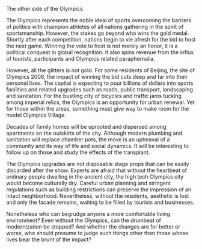 The other side of the Olympics

The Olympics represents the noble ideal of sports overcoming the barriers of politics with champion athletes of all nations gathering in the spirit of sportsmanship. However, the stakes go beyond who wins the gold medal. Shortly after each competition, nations begin to vie afresh for the bid to host the next game. Winning the vote to host is not merely an honor, it is a political conquest in global recognition. It also spins revenue from the influx of tourists, participants and Olympics related paraphernalia.

However, all the glitters is not gold. For some residents of Beijing, the site of Olympics 2008, the impact of winning the bid cuts deep and far into their personal lives. The capital is expecting to pour billions of dollars into sports facilities and related upgrades such as roads, public transport, landscaping and sanitation. For the bustling city of bicycles and traffic jams tucking among imperial relics, the Olympics is an opportunity for urban renewal. Yet for those within the areas, something must give way to make room for the model Olympics Village.

Decades of family homes will be uprooted and dispersed among apartments on the outskirts of the city. Although modern plumbing and sanitation will replace chamber pots, the move is an upheaval of a community and its way of life and social dynamics. It will be interesting to follow up on those and study the effects of the transplant.

The Olympics upgrades are not disposable stage props that can be easily discarded after the show. Experts are afraid that without the heartbeat of ordinary people dwelling in the ancient city, the high tech Olympics city would become culturally dry. Careful urban planning and stringent regulations such as building restrictions can preserve the impression of an intact neighborhood. Nevertheless, without the residents, aesthetic is lost and only the facade remains, waiting to be filled by tourists and businesses.

Nonetheless who can begrudge anyone a more comfortable living environment? Even without the Olympics, can the drumbeat of modernization be stopped? And whether the changes are for better or worse, who should presume to judge such things other than those whose lives bear the brunt of the impact?
